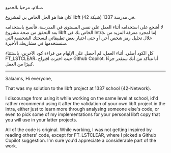 سلام، مرحبا بالجميع،

كان هذا هو الحل الخاص بي لمشروع libft في مدرسة 1337 (شبكة 42).

لا أشجع على استخدامه أثناء العمل على نفس المستوى في المدرسة، فأنصح باستخدامه بعد التحقق من صحة مشروع libft الخاص بك في Intra، إما لمجرد معرفة المزيد من خلال تحليل رمز شخص آخر، أو حتى اختيار بعض تطبيقاتي لنسختك الشخصية التي ستستخدمها في مشاريعك الأخيرة.

كل الكود أصلي. أثناء العمل، لم أحصل على الإلهام من قراءة كود الآخرين، باستثناء FT_LSTCLEAR، حيث اخترت اقتراح Github Copilot. أنا متأكد من أنك ستقدر جزءًا كبيرًا من العمل.

_____

Salaams, Hi everyone,

That was my solution to the libft project at 1337 school (42-Network).

I discourage from using it while working on the same level at school, id'd rather recommend using it after the validation of your own libft project in the Intra, either just to learn more through analysing someone else's code, or even to pick some of my implementations for your personal libft copy that you will use in your latter projects.

All of the code is original. While working, I was not getting inspired by reading others' code, except for FT_LSTCLEAR, where I picked a Github Copilot suggestion. I'm sure you'd appreciate a considerable part of the work.
